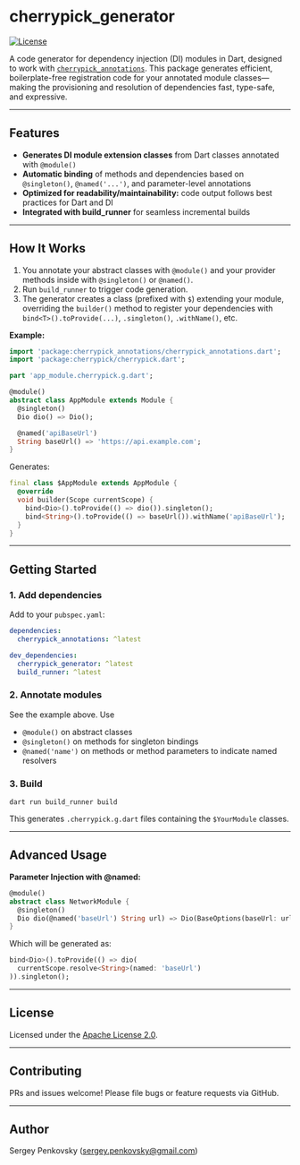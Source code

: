 # cherrypick_generator

[![License](https://img.shields.io/badge/license-Apache%202.0-blue.svg)](LICENSE)

A code generator for dependency injection (DI) modules in Dart, designed to work with [`cherrypick_annotations`](https://pub.dev/packages/cherrypick_annotations). This package generates efficient, boilerplate-free registration code for your annotated module classes—making the provisioning and resolution of dependencies fast, type-safe, and expressive.

---

## Features

- **Generates DI module extension classes** from Dart classes annotated with `@module()`
- **Automatic binding** of methods and dependencies based on `@singleton()`, `@named('...')`, and parameter-level annotations
- **Optimized for readability/maintainability:** code output follows best practices for Dart and DI
- **Integrated with build_runner** for seamless incremental builds

---

## How It Works

1. You annotate your abstract classes with `@module()` and your provider methods inside with `@singleton()` or `@named()`.
2. Run `build_runner` to trigger code generation.
3. The generator creates a class (prefixed with `$`) extending your module, overriding the `builder()` method to register your dependencies with `bind<T>().toProvide(...)`, `.singleton()`, `.withName()`, etc.

**Example:**

```dart
import 'package:cherrypick_annotations/cherrypick_annotations.dart';
import 'package:cherrypick/cherrypick.dart';

part 'app_module.cherrypick.g.dart';

@module()
abstract class AppModule extends Module {
  @singleton()
  Dio dio() => Dio();

  @named('apiBaseUrl')
  String baseUrl() => 'https://api.example.com';
}
```

Generates:

```dart
final class $AppModule extends AppModule {
  @override
  void builder(Scope currentScope) {
    bind<Dio>().toProvide(() => dio()).singleton();
    bind<String>().toProvide(() => baseUrl()).withName('apiBaseUrl');
  }
}
```

---

## Getting Started

### 1. Add dependencies

Add to your `pubspec.yaml`:

```yaml
dependencies:
  cherrypick_annotations: ^latest

dev_dependencies:
  cherrypick_generator: ^latest
  build_runner: ^latest
```

### 2. Annotate modules

See the example above. Use
- `@module()` on abstract classes
- `@singleton()` on methods for singleton bindings
- `@named('name')` on methods or method parameters to indicate named resolvers

### 3. Build

```shell
dart run build_runner build
```

This generates `.cherrypick.g.dart` files containing the `$YourModule` classes.

---

## Advanced Usage

**Parameter Injection with @named:**

```dart
@module()
abstract class NetworkModule {
  @singleton()
  Dio dio(@named('baseUrl') String url) => Dio(BaseOptions(baseUrl: url));
}
```
Which will be generated as:

```dart
bind<Dio>().toProvide(() => dio(
  currentScope.resolve<String>(named: 'baseUrl')
)).singleton();
```

---

## License

Licensed under the [Apache License 2.0](LICENSE).

---

## Contributing

PRs and issues welcome! Please file bugs or feature requests via GitHub.

---

## Author

Sergey Penkovsky (<sergey.penkovsky@gmail.com>)
